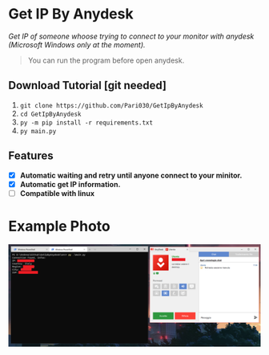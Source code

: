 # Get IP By Anydesk
*Get IP of someone whoose trying to connect to your monitor with anydesk (Microsoft Windows only at the moment).*
>You can run the program before open anydesk.

## Download Tutorial [git needed]
1. `git clone https://github.com/Pari030/GetIpByAnydesk`
1. `cd GetIpByAnydesk`
1. `py -m pip install -r requirements.txt`
1. `py main.py`

## Features
- [x] **Automatic waiting and retry until anyone connect to your minitor.**
- [x] **Automatic get IP information.**
- [ ] **Compatible with linux**

# Example Photo

![example photo](screen.png)
